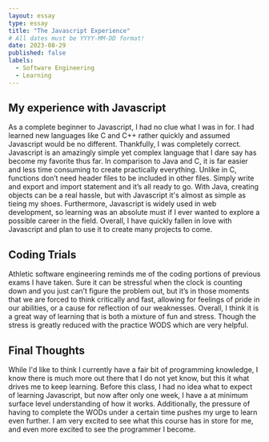 ```yaml
---
layout: essay
type: essay
title: "The Javascript Experience"
# All dates must be YYYY-MM-DD format!
date: 2023-08-29
published: false
labels:
  - Software Engineering
  - Learning
---
```

## My experience with Javascript
As a complete beginner to Javascript, I had no clue what I was in for. I had learned new languages like C and C++ rather quickly and assumed Javascript would be no different. Thankfully, I was completely correct. Javascript is an amazingly simple yet complex language that I dare say has become my favorite thus far. In comparison to Java and C, it is far easier and less time consuming to create practically everything. Unlike in C, functions don’t need header files to be included in other files. Simply write and export and import statement and it’s all ready to go. With Java, creating objects can be a real hassle, but with Javascript it's almost as simple as tieing my shoes. Furthermore, Javascript is widely used in web development, so learning was an absolute must if I ever wanted to explore a possible career in the field. Overall, I have quickly fallen in love with Javascript and plan to use it to create many projects to come. 

## Coding Trials
Athletic software engineering reminds me of the coding portions of previous exams I have taken. Sure it can be stressful when the clock is counting down and you just can’t figure the problem out, but it’s in those moments that we are forced to think critically and fast, allowing for feelings of pride in our abilities, or a cause for reflection of our weaknesses. Overall, I think it is a great way of learning that is both a mixture of fun and stress. Though the stress is greatly reduced with the practice WODS which are very helpful. 

## Final Thoughts
While I'd like to think I currently have a fair bit of programming knowledge, I know there is much more out there that I do not yet know, but this it what drives me to keep learning. Before this class, I had no idea what to expect of learning Javascript, but now after only one week, I have a at minimum surface level understanding of how it works. Additionally, the pressure of having to complete the WODs under a certain time pushes my urge to learn even further. I am very excited to see what this course has in store for me, and even more excited to see the programmer I become.
